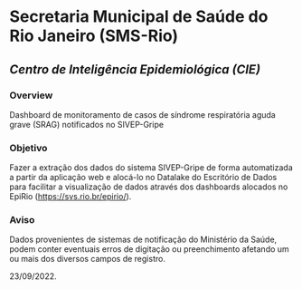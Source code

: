# Secretaria Municipal de Saúde do Rio Janeiro (SMS-Rio) 

## _Centro de Inteligência Epidemiológica (CIE)_


### Overview
Dashboard de monitoramento de casos de síndrome respiratória aguda grave (SRAG) notificados no SIVEP-Gripe

### Objetivo
Fazer a extração dos dados do sistema SIVEP-Gripe de forma automatizada a partir da aplicação web e alocá-lo no Datalake do Escritório de Dados para facilitar a visualização de dados através dos dashboards alocados no EpiRio (https://svs.rio.br/epirio/).

### Aviso
Dados provenientes de sistemas de notificação do Ministério da Saúde, podem conter eventuais erros de digitação ou preenchimento afetando um ou mais dos diversos campos de registro.

23/09/2022.
